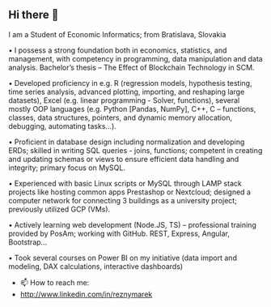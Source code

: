 ## Hi there 👋
I am a Student of Economic Informatics; from Bratislava, Slovakia

• I possess a strong foundation both in economics, statistics, and management, with competency in programming, data 
manipulation and data analysis. Bachelor’s thesis – The Effect of Blockchain Technology in SCM.

• Developed proficiency in e.g. R (regression models, hypothesis testing, time series analysis, advanced plotting, importing, and 
reshaping large datasets), Excel (e.g. linear programming - Solver, functions), several mostly OOP languages (e.g. Python [Pandas, 
NumPy], C++, C – functions, classes, data structures, pointers, and dynamic memory allocation, debugging, automating tasks…).

• Proficient in database design including normalization and developing ERDs; skilled in writing SQL queries - joins, functions;
competent in creating and updating schemas or views to ensure efficient data handling and integrity; primary focus on MySQL.

• Experienced with basic Linux scripts or MySQL through LAMP stack projects like hosting common apps Prestashop or Nextcloud;
designed a computer network for connecting 3 buildings as a university project; previously utilized GCP (VMs).

• Actively learning web development (Node.JS, TS) – professional training provided by PosAm; working with GitHub. REST, Express, Angular, Bootstrap...

• Took several courses on Power BI on my initiative (data import and modeling, DAX calculations, interactive dashboards)

- 📫 How to reach me:
- http://www.linkedin.com/in/reznymarek
